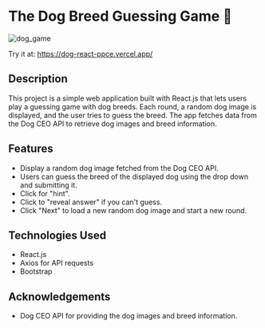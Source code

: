# The Dog Breed Guessing Game 🐶


![dog_game](https://github.com/user-attachments/assets/867d7695-8726-459e-950f-79eb2462ba50)



Try it at: https://dog-react-ppce.vercel.app/
## Description

This project is a simple web application built with React.js that lets users play a guessing game with dog breeds. Each round, a random dog image is displayed, and the user tries to guess the breed. The app fetches data from the Dog CEO API to retrieve dog images and breed information.

## Features

- Display a random dog image fetched from the Dog CEO API.
- Users can guess the breed of the displayed dog using the drop down and submitting it.
- Click for "hint".
- Click to "reveal answer" if you can't guess.
- Click "Next" to load a new random dog image and start a new round.

## Technologies Used

- React.js
- Axios for API requests
- Bootstrap

## Acknowledgements
- Dog CEO API for providing the dog images and breed information.

  

